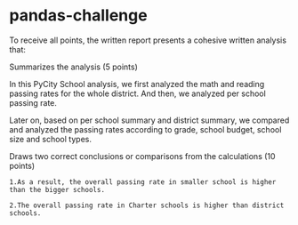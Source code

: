 # pandas-challenge
To receive all points, the written report presents a cohesive written analysis that:

Summarizes the analysis (5 points)

In this PyCity School analysis, we first analyzed the math and reading passing rates for the whole district. And then, we analyzed per school passing rate.

Later on, based on per school summary and district summary, we compared and analyzed the passing rates according to grade, school budget, school size and school types.

Draws two correct conclusions or comparisons from the calculations (10 points)

    1.As a result, the overall passing rate in smaller school is higher than the bigger schools.

    2.The overall passing rate in Charter schools is higher than district schools.